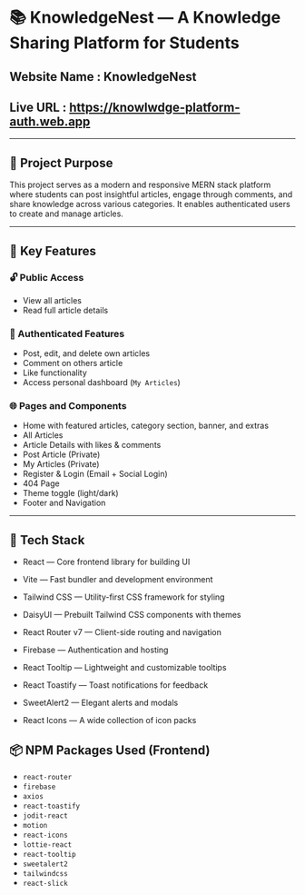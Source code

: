 # 📚 KnowledgeNest — A Knowledge Sharing Platform for Students


## Website Name : KnowledgeNest
## Live URL : https://knowlwdge-platform-auth.web.app

---

## 🎯 Project Purpose

This project serves as a modern and responsive MERN stack platform where students can post insightful articles, engage through comments, and share knowledge across various categories. It enables authenticated users to create and manage articles.

---

## 🚀 Key Features

### 🔓 Public Access
- View all articles
- Read full article details

### 🔐 Authenticated Features
- Post, edit, and delete own articles
- Comment on others article
- Like functionality
- Access personal dashboard (`My Articles`)

### 🌐 Pages and Components
- Home with featured articles, category section, banner, and extras
- All Articles
- Article Details with likes & comments
- Post Article (Private)
- My Articles (Private)
- Register & Login (Email + Social Login)
- 404 Page
- Theme toggle (light/dark)
- Footer and Navigation

---


## 🧱 Tech Stack

- React — Core frontend library for building UI

- Vite — Fast bundler and development environment

- Tailwind CSS — Utility-first CSS framework for styling

- DaisyUI — Prebuilt Tailwind CSS components with themes

- React Router v7 — Client-side routing and navigation

- Firebase — Authentication and hosting

- React Tooltip — Lightweight and customizable tooltips

- React Toastify — Toast notifications for feedback

- SweetAlert2 — Elegant alerts and modals

- React Icons — A wide collection of icon packs



## 📦 NPM Packages Used (Frontend)

- `react-router`
- `firebase`
- `axios`
- `react-toastify`
- `jodit-react`
- `motion` 
- `react-icons`
- `lottie-react`
- `react-tooltip`
- `sweetalert2`
- `tailwindcss`
- `react-slick`

